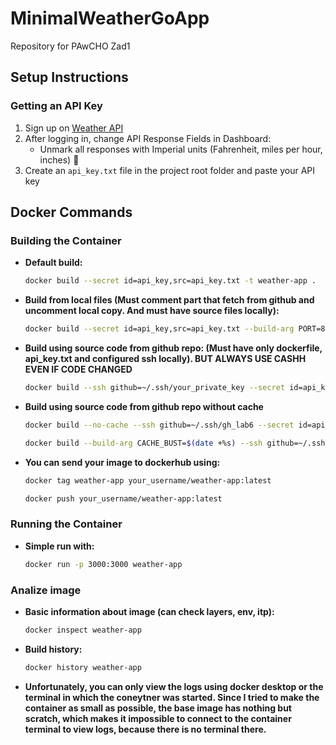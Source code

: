 # MinimalWeatherGoApp

Repository for PAwCHO Zad1

## Setup Instructions

### Getting an API Key

1. Sign up on [Weather API](https://www.weatherapi.com/)
2. After logging in, change API Response Fields in Dashboard:
   - Unmark all responses with Imperial units (Fahrenheit, miles per hour, inches) 🦅
3. Create an `api_key.txt` file in the project root folder and paste your API key

## Docker Commands

### Building the Container

- **Default build:**
  ```bash
  docker build --secret id=api_key,src=api_key.txt -t weather-app .
  ```

- **Build from local files (Must comment part that fetch from github and uncomment local copy. And must have source files locally):**
  ```bash
  docker build --secret id=api_key,src=api_key.txt --build-arg PORT=8080 -t weather-app .
  ```
- **Build using source code from github repo: (Must have only dockerfile, api_key.txt and configured ssh locally). BUT ALWAYS USE CASHH EVEN IF CODE CHANGED**
  ```bash
  docker build --ssh github=~/.ssh/your_private_key --secret id=api_key,src=api_key.txt -t weather-app .
  ```
- **Build using source code from github repo without cache**
  ```bash
  docker build --no-cache --ssh github=~/.ssh/gh_lab6 --secret id=api_key,src=api_key.txt -t weather-app .
  ```
  ```bash
  docker build --build-arg CACHE_BUST=$(date +%s) --ssh github=~/.ssh/gh_lab6 --secret id=api_key,src=api_key.txt -t weather-app .
  ```

- **You can send your image to dockerhub using:**
  ```bash
  docker tag weather-app your_username/weather-app:latest
  ```
  ```bash
  docker push your_username/weather-app:latest
  ```


### Running the Container

- **Simple run with:**
  ```bash
  docker run -p 3000:3000 weather-app
  ```

### Analize image
- **Basic information about image (can check layers, env, itp):**
  ```bash
  docker inspect weather-app
  ```
- **Build history:**
  ```bash
  docker history weather-app
  ```
- **Unfortunately, you can only view the logs using docker desktop or the terminal in which the coneytner was started. Since I tried to make the container as small as possible, the base image has nothing but scratch, which makes it impossible to connect to the container terminal to view logs, because there is no terminal there.**
